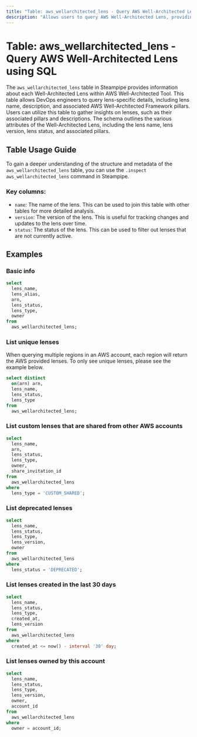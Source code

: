 ```yaml
---
title: "Table: aws_wellarchitected_lens - Query AWS Well-Architected Lens using SQL"
description: "Allows users to query AWS Well-Architected Lens, providing details about each lens such as its name, description, and associated AWS Well-Architected Framework pillars."
---
```


# Table: aws_wellarchitected_lens - Query AWS Well-Architected Lens using SQL

The `aws_wellarchitected_lens` table in Steampipe provides information about each Well-Architected Lens within AWS Well-Architected Tool. This table allows DevOps engineers to query lens-specific details, including lens name, description, and associated AWS Well-Architected Framework pillars. Users can utilize this table to gather insights on lenses, such as their associated pillars and descriptions. The schema outlines the various attributes of the Well-Architected Lens, including the lens name, lens version, lens status, and associated pillars.

## Table Usage Guide

To gain a deeper understanding of the structure and metadata of the `aws_wellarchitected_lens` table, you can use the `.inspect aws_wellarchitected_lens` command in Steampipe.

### Key columns:

- `name`: The name of the lens. This can be used to join this table with other tables for more detailed analysis.
- `version`: The version of the lens. This is useful for tracking changes and updates to the lens over time.
- `status`: The status of the lens. This can be used to filter out lenses that are not currently active.

## Examples

### Basic info

```sql
select
  lens_name,
  lens_alias,
  arn,
  lens_status,
  lens_type,
  owner
from
  aws_wellarchitected_lens;
```

### List unique lenses

When querying multiple regions in an AWS account, each region will return the AWS provided lenses. To only see unique lenses, please see the example below.

```sql
select distinct
  on(arn) arn,
  lens_name,
  lens_status,
  lens_type
from
  aws_wellarchitected_lens;
```

### List custom lenses that are shared from other AWS accounts

```sql
select
  lens_name,
  arn,
  lens_status,
  lens_type,
  owner,
  share_invitation_id
from
  aws_wellarchitected_lens
where
  lens_type = 'CUSTOM_SHARED';
```

### List deprecated lenses

```sql
select
  lens_name,
  lens_status,
  lens_type,
  lens_version,
  owner
from
  aws_wellarchitected_lens
where
  lens_status = 'DEPRECATED';
```

### List lenses created in the last 30 days

```sql
select
  lens_name,
  lens_status,
  lens_type,
  created_at,
  lens_version
from
  aws_wellarchitected_lens
where
  created_at <= now() - interval '30' day;
```

### List lenses owned by this account

```sql
select
  lens_name,
  lens_status,
  lens_type,
  lens_version,
  owner,
  account_id
from
  aws_wellarchitected_lens
where
  owner = account_id;
```
